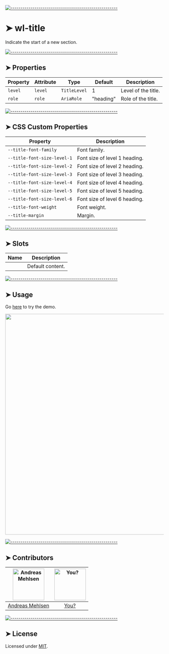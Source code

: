 
[![-----------------------------------------------------](https://raw.githubusercontent.com/andreasbm/readme/master/assets/lines/colored.png)](#wl-title)

# ➤ wl-title

Indicate the start of a new section.

[![-----------------------------------------------------](https://raw.githubusercontent.com/andreasbm/readme/master/assets/lines/colored.png)](#properties)

## ➤ Properties

| Property | Attribute | Type         | Default   | Description         |
|----------|-----------|--------------|-----------|---------------------|
| `level`  | `level`   | `TitleLevel` | 1         | Level of the title. |
| `role`   | `role`    | `AriaRole`   | "heading" | Role of the title.  |


[![-----------------------------------------------------](https://raw.githubusercontent.com/andreasbm/readme/master/assets/lines/colored.png)](#css-custom-properties)

## ➤ CSS Custom Properties

| Property                    | Description                   |
|-----------------------------|-------------------------------|
| `--title-font-family`       | Font family.                  |
| `--title-font-size-level-1` | Font size of level 1 heading. |
| `--title-font-size-level-2` | Font size of level 2 heading. |
| `--title-font-size-level-3` | Font size of level 3 heading. |
| `--title-font-size-level-4` | Font size of level 4 heading. |
| `--title-font-size-level-5` | Font size of level 5 heading. |
| `--title-font-size-level-6` | Font size of level 6 heading. |
| `--title-font-weight`       | Font weight.                  |
| `--title-margin`            | Margin.                       |


[![-----------------------------------------------------](https://raw.githubusercontent.com/andreasbm/readme/master/assets/lines/colored.png)](#slots)

## ➤ Slots

| Name | Description      |
|------|------------------|
|      | Default content. |



[![-----------------------------------------------------](https://raw.githubusercontent.com/andreasbm/readme/master/assets/lines/colored.png)](#usage)

## ➤ Usage

Go [here](https://weightless.dev/elements/title) to try the demo.

<a href="https://weightless.dev/elements/title" align="center">
  <img src="https://raw.githubusercontent.com/andreasbm/elements/master/screenshots/wl-title.png?token=AF-iBdhHfU2b4hLu53mNAJaVMKMrvQbtks5chEsZwA%3D%3D" width="700" />
</a>


[![-----------------------------------------------------](https://raw.githubusercontent.com/andreasbm/readme/master/assets/lines/colored.png)](#contributors)

## ➤ Contributors
	
|[<img alt="Andreas Mehlsen" src="https://avatars1.githubusercontent.com/u/6267397?s=460&v=4" width="100">](https://twitter.com/andreasmehlsen) | [<img alt="You?" src="https://joeschmoe.io/api/v1/random" width="100">](https://github.com/andreasbm/weightless/blob/master/CONTRIBUTING.md)|
|:---: | :---:|
|[Andreas Mehlsen](https://twitter.com/andreasmehlsen) | [You?](https://github.com/andreasbm/weightless/blob/master/CONTRIBUTING.md)|

[![-----------------------------------------------------](https://raw.githubusercontent.com/andreasbm/readme/master/assets/lines/colored.png)](#license)

## ➤ License
	
Licensed under [MIT](https://opensource.org/licenses/MIT).